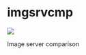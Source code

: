 # imgsrvcmp

<a href="https://codeclimate.com/github/tkawachi/imgsrvcmp/maintainability"><img src="https://api.codeclimate.com/v1/badges/d29e7fc7232aef40ab26/maintainability" /></a>

Image server comparison
